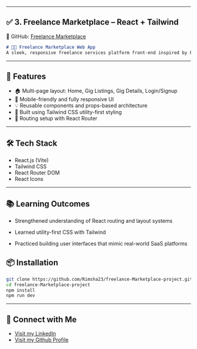 
---

## ✅ 3. **Freelance Marketplace – React + Tailwind**

📁 GitHub: [Freelance Marketplace](https://github.com/Rimsha23/freelance-Marketplace-project)

```markdown
# 🧑‍💻 Freelance Marketplace Web App
A sleek, responsive freelance services platform front-end inspired by Fiverr. This project was developed using **React.js** and **Tailwind CSS** during my training at **Enigmatix BoostCamp** (June 2023 – Jan 2024).
```
---

## 🚀 Features

- 🏠 Multi-page layout: Home, Gig Listings, Gig Details, Login/Signup
- 📱 Mobile-friendly and fully responsive UI
- 💡 Reusable components and props-based architecture
- 🎨 Built using Tailwind CSS utility-first styling
- 🔁 Routing setup with React Router

---

## 🛠️ Tech Stack

- React.js (Vite)
- Tailwind CSS
- React Router DOM
- React Icons

---

## 📚 Learning Outcomes

- Strengthened understanding of React routing and layout systems

- Learned utility-first CSS with Tailwind

- Practiced building user interfaces that mimic real-world SaaS platforms



## 📦 Installation

```bash
git clone https://github.com/Rimsha23/freelance-Marketplace-project.git
cd freelance-Marketplace-project
npm install
npm run dev
```

---

## 🔗 Connect with Me
- [Visit my LinkedIn](https://www.linkedin.com/in/rimsha-malik/)
- [Visit my Github Profile](https://https://github.com/Rimsha23/)
